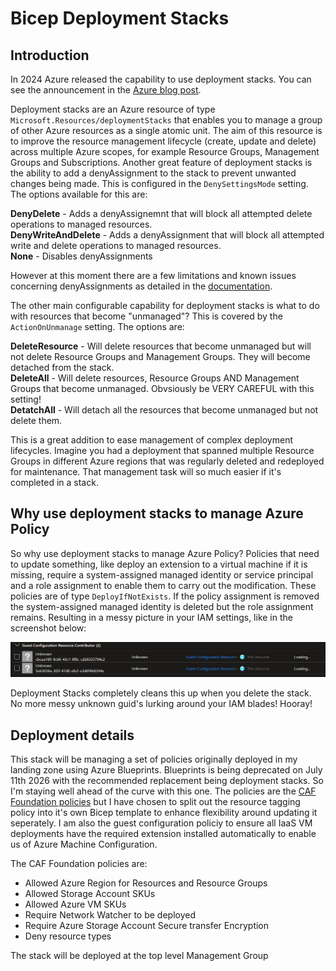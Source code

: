 # Bicep Deployment Stacks

## Introduction

In 2024 Azure released the capability to use deployment stacks.  You can see the announcement in the [Azure blog post](https://techcommunity.microsoft.com/blog/azuregovernanceandmanagementblog/arm-deployment-stacks-now-ga/4145469).

Deployment stacks are an Azure resource of type ```Microsoft.Resources/deploymentStacks``` that enables you to manage a group of other Azure resources as a single atomic unit.  The aim of this resource is to improve the resource management lifecycle (create, update and delete) across multiple Azure scopes, for example Resource Groups, Management Groups and Subscriptions.  Another great feature of deployment stacks is the ability to add a denyAssignment to the stack to prevent unwanted changes being made. This is configured in the ```DenySettingsMode``` setting.  The options available for this are:

**DenyDelete** - Adds a denyAssignemnt that will block all attempted delete operations to managed resources.<br/>
**DenyWriteAndDelete** - Adds a denyAssignment that will block all attempted write and delete operations to managed resources.<br/>
**None** - Disables denyAssignments

However at this moment there are a few limitations and known issues concerning denyAssignments as detailed in the [documentation](https://learn.microsoft.com/en-us/azure/azure-resource-manager/bicep/deployment-stacks?tabs=azure-powershell#known-limitations).

The other main configurable capability for deployment stacks is what to do with resources that become "unmanaged"?  This is covered by the ```ActionOnUnmanage``` setting.  The options are:

**DeleteResource** - Will delete resources that become unmanaged but will not delete Resource Groups and Management Groups.  They will become detached from the stack.<br/>
**DeleteAll** - Will delete resources, Resource Groups AND Management Groups that become unmanaged.  Obvsiously be VERY CAREFUL with this setting!<br/>
**DetatchAll** - Will detach all the resources that become unmanaged but not delete them.

This is a great addition to ease management of complex deployment lifecycles.  Imagine you had a deployment that spanned multiple Resource Groups in different Azure regions that was regularly deleted and redeployed for maintenance.  That management task will so much easier if it's completed in a stack.

## Why use deployment stacks to manage Azure Policy

So why use deployment stacks to manage Azure Policy?  Policies that need to update something, like deploy an extension to a virtual machine if it is missing, require a system-assigned managed identity or service principal and a role assignment to enable them to carry out the modification.  These policies are of type ```DeployIfNotExists```.  If the policy assignment is removed the system-assigned managed identity is deleted but the role assignment remains.  Resulting in a messy picture in your IAM settings, like in the screenshot below:

![Orphaned Role Assignment](https://github.com/paul-mccormack/BicepDeploymentStacks/blob/main/images/orphanedRoleAssignment.jpg)

Deployment Stacks completely cleans this up when you delete the stack.  No more messy unknown guid's lurking around your IAM blades!  Hooray!

## Deployment details

This stack will be managing a set of policies originally deployed in my landing zone using Azure Blueprints.  Blueprints is being deprecated on July 11th 2026 with the recommended replacement being deployment stacks.  So I'm staying well ahead of the curve with this one.  The policies are the [CAF Foundation policies](https://learn.microsoft.com/en-us/azure/governance/blueprints/samples/caf-foundation/) but I have chosen to split out the resource tagging policy into it's own Bicep template to enhance flexibility around updating it seperately.  I am also the guest configuration policiy to ensure all IaaS VM deployments have the required extension installed automatically to enable us of Azure Machine Configuration.

The CAF Foundation policies are:<br/>

* Allowed Azure Region for Resources and Resource Groups<br/>
* Allowed Storage Account SKUs<br/>
* Allowed Azure VM SKUs<br/>
* Require Network Watcher to be deployed<br/>
* Require Azure Storage Account Secure transfer Encryption<br/>
* Deny resource types<br/>

The stack will be deployed at the top level Management Group